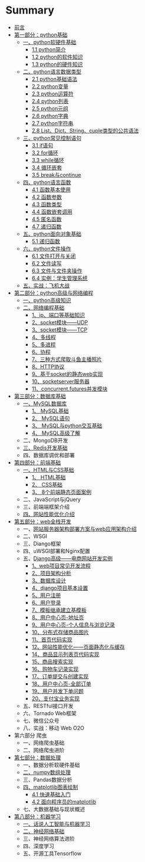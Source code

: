 # Summary

* [前言](README.md)
* [第一部分：python基础](python基础.md)
  * [一、python软硬件基础](python基础/python软硬件基础/前言.md)
    * [1.1 python简介](python基础/python软硬件基础/python简介.md)
    * [1.2 python的软件知识](python基础/python软硬件基础/python的软件知识.md)
    * [1.3 python的硬件知识](python基础/python软硬件基础/python的硬件知识.md)
  * [二、python语言数据类型](python基础/python语言数据类型/python语言数据类型.md)
    * [2.1 python基础语法](python基础/python语言数据类型/python基础语法.md)
    * [2.2 python变量](python基础/python语言数据类型/python变量.md)
    * [2.3 python运算符](python基础/python语言数据类型/python运算符.md)
    * [2.4 python列表](python基础/python语言数据类型/python列表.md)
    * [2.5 python元组](python基础/python语言数据类型/python元组.md)
    * [2.6 python字典](python基础/python语言数据类型/python字典.md)
    * [2.7 python字符串](python基础/python语言数据类型/python字符串.md)
    * [2.8 List、Dict、String、cuple类型的公共语法](python基础/python语言数据类型/python非数字型变量公共语法.md)
  * [三、python常见控制语句](python基础/python常见控制语句/python常见控制语句.md)
    * [3.1 if语句](python基础/python常见控制语句/if语句.md)
    * [3.2 for循环](python基础/python常见控制语句/for循环.md)
    * [3.3 while循环](python基础/python常见控制语句/while循环.md)
    * [3.4 循环嵌套](python基础/python常见控制语句/循环嵌套.md)
    * [3.5 break与continue](python基础/python常见控制语句/break与continue.md)
  * [四、python语言函数](python基础/python语言函数/python语言函数.md)
    * [4.1 函数基本使用](python基础/python语言函数/函数基本使用.md)
    * [4.2 函数参数](python基础/python语言函数/函数参数.md)
    * [4.3 函数类型](python基础/python语言函数/函数类型.md)
    * [4.4 函数嵌套调用](python基础/python语言函数/函数嵌套调用.md)
    * [4.5 匿名函数](python基础/python语言函数/匿名函数.md)
    * [4.7 递归函数](python基础/python语言函数/递归函数.md)
  * [五、python面向对象基础](python基础/python面向对象基础/python面向对象基础.md)
    * [5.1 递归函数](python基础/python面向对象基础/递归函数.md)
  * [六、python文件操作](python基础/python文件操作/python文件操作.md)
    * [6.1 文件打开与关闭](python基础/python文件操作/文件打开与关闭.md)
    * [6.2 文件读写](python基础/python文件操作/文件读写.md)
    * [6.3 文件与文件夹操作](python基础/python文件操作/文件与文件夹操作.md)
    * [6.4 实例：学生管理系统](python基础/python文件操作/学生管理系统实例.md)
  * [五、实战：飞机大战](python基础/飞机大战实战/飞机大战实战.md)
* [第二部分：python高级与网络编程](python高级与网络编程.md)
  * [一、python高级知识](python高级与网络编程/python高级知识.md)
  * [二、网络编程基础](python高级与网络编程/网络编程基础.md)
    * [1、ip、端口等基础知识](python高级与网络编程/网络编程基础/1ip端口等基础知识.md)
    * [2、socket模块——UDP](python高级与网络编程/网络编程基础/2socket-udp.md)
    * [3、socket模块——TCP](python高级与网络编程/网络编程基础/3socket-tcp.md)
    * [4、多线程](python高级与网络编程/网络编程基础/4多线程.md)
    * [5、多进程](python高级与网络编程/网络编程基础/5多进程.md)
    * [6、协程](python高级与网络编程/网络编程基础/6协程.md)
    * [7、三种方式爬取斗鱼主播照片](python高级与网络编程/网络编程基础/7三种方式爬取斗鱼主播照片.md)
    * [8、HTTP协议](python高级与网络编程/网络编程基础/8HTTP协议.md)
    * [9、基于socket的静态web实现](python高级与网络编程/网络编程基础/9静态web实现.md)
    * [10、socketserver服务器](python高级与网络编程/网络编程基础/10socketserver.md)
    * [11、concurrent.futures并发模块](python高级与网络编程/网络编程基础/11concurrentfutures.md)
* [第三部分：数据库基础](数据库操作.md)
  * [一、MySQL数据库](数据库操作/mysql前言.md)
    * [1、 MySQL基础](数据库操作/mysql/mysql基础.md)
    * [2、 MySQL语句](数据库操作/mysql/mysql语句.md)
    * [3、 MySQL与python交互基础](数据库操作/mysql/MySQL与python交互基础.md)
    * [4、 MySQL高级了解](数据库操作/mysql/MySQL高级了解.md)
  * 二、MongoDB开发
  * [三、Redis开发基础](./数据库操作/redis/redis基础.md)
  * 四、数据库调优和部署
* [第四部分：前端基础](前端基础.md)
  * [一、HTML与CSS基础](./前端基础/html前言.md)
    * [1、 HTML基础](./前端基础/html_css基础/html基础.md)
    * [2、 CSS基础](./前端基础/html_css基础/CSS基础.md)
    * [3、 8个前端静态页面案例](./前端基础/html_css基础/8个前端静态页面案例.md)
  * 二、JavaScript与jQuery
  * 三、前端端框架介绍
  * [四、网站性能优化介绍](./前端基础/网站性能优化/网站性能优化.md)
* [第五部分：web全栈开发](web全栈开发.md)
  * 一、[网站服务器架构部署方案与web应用架构介绍](./web全栈开发/网站服务器架构部署方案发展/网站服务器架构部署方案发展.md)
  * 二、WSGI
  * 三、Diango框架
  * 四、uWSGI部署和Nginx配置
  * 五、[Django高级——电商网站开发实例](.//Django电商网站开发实例/Django电商网站开发实例.md)
    * [1、web项目常见开发流程](./Django电商网站开发实例/01_web项目常见开发流程.md)
    * [2、项目架构分析](./Django电商网站开发实例/02_项目架构分析.md)
    * [3、数据库设计](./Django电商网站开发实例/03_数据库设计.md)
    * [4、django项目基本设置](./Django电商网站开发实例/04_django项目基本设置.md)
    * [5、用户注册](./Django电商网站开发实例/05_用户注册.md)
    * [6、用户登录](./Django电商网站开发实例/06_用户登录.md)
    * [7、模板继承建立基模板](./Django电商网站开发实例/07_模板继承建立基模板.md)
    * [8、用户中心页-地址页](./Django电商网站开发实例/08_用户中心页-地址页.md)
    * [9、用户中心页-个人信息与浏览记录](./Django电商网站开发实例/09_用户中心页-个人信息与浏览记录.md)
    * [10、分布式存储商品图片](./Django电商网站开发实例/10_分布式存储商品图片.md)
    * [11、首页代码实现](./Django电商网站开发实例/11_首页代码实现.md)
    * [12、网站性能优化——页面静态化与缓存](./Django电商网站开发实例/12_网站性能优化——页面静态化与缓存.md)
    * [14、商品显示列表页代码实现](./Django电商网站开发实例/14_商品显示列表页代码实现.md)
    * [15、商品搜索实现](./Django电商网站开发实例/15_商品搜索实现.md)
    * [16、购物车记录实现](./Django电商网站开发实例/16_购物车记录实现.md)
    * [17、订单提交与创建实现](./Django电商网站开发实例/17_订单提交与创建实现.md)
    * [18、用户中心页-全部订单](./Django电商网站开发实例/18_用户中心页-全部订单.md)
    * [19、用户并发下单问题](./Django电商网站开发实例/19_用户并发下单问题.md)
    * [20、支付宝业务实现](./Django电商网站开发实例/20_支付宝业务实现.md)
  * 五、RESTful接口开发
  * 六、Tornado Web框架
  * 七、微信公众号
  * 八、实战：移动 Web O2O
* 第六部分 爬虫
  * 一、网络爬虫基础
  * 二、网络爬虫进阶
* [第七部分：数据处理](数据处理.md)
  * 一、数据分析软硬件基础
  * [二、numpy数组处理](数据处理/numpy数组处理.md)
  * 三、Pandas数据分析
  * [四、matplotlib图表绘制](数据处理/matplotlib前言.md)
    * [4.1 快速基础入门](数据处理/matplotlib/快速基础入门.md)
    * [4.2 面向程序员的matplotlib](数据处理/matplotlib/面向程序员的matplotlib.md)
  * 七、大数据基础与现状概述
* [第八部分：机器学习](机器学习.md)
  * [一、话说人工智能与机器学习](机器学习/话说人工智能与机器学习.md)
  * [二、神经网络基础](机器学习/神经网络基础.md)
  * 三、神经网络算法进阶
  * 四、深度学习
  * 五、开源工具Tensorflow



